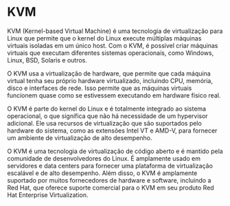 # KVM

KVM (Kernel-based Virtual Machine) é uma tecnologia de virtualização para Linux que permite que o kernel do Linux execute múltiplas máquinas virtuais isoladas em um único host. Com o KVM, é possível criar máquinas virtuais que executam diferentes sistemas operacionais, como Windows, Linux, BSD, Solaris e outros.

O KVM usa a virtualização de hardware, que permite que cada máquina virtual tenha seu próprio hardware virtualizado, incluindo CPU, memória, disco e interfaces de rede. Isso permite que as máquinas virtuais funcionem quase como se estivessem executando em hardware físico real.

O KVM é parte do kernel do Linux e é totalmente integrado ao sistema operacional, o que significa que não há necessidade de um hypervisor adicional. Ele usa recursos de virtualização que são suportados pelo hardware do sistema, como as extensões Intel VT e AMD-V, para fornecer um ambiente de virtualização de alto desempenho.

O KVM é uma tecnologia de virtualização de código aberto e é mantido pela comunidade de desenvolvedores do Linux. É amplamente usado em servidores e data centers para fornecer uma plataforma de virtualização escalável e de alto desempenho. Além disso, o KVM é amplamente suportado por muitos fornecedores de hardware e software, incluindo a Red Hat, que oferece suporte comercial para o KVM em seu produto Red Hat Enterprise Virtualization.


